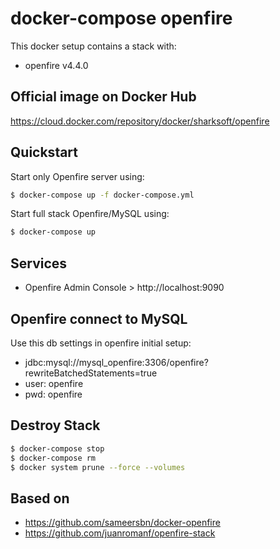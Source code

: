 # docker-compose openfire

This docker setup contains a stack with:
* openfire v4.4.0

## Official image on Docker Hub
https://cloud.docker.com/repository/docker/sharksoft/openfire

## Quickstart
Start only Openfire server using:

```bash
$ docker-compose up -f docker-compose.yml
```

Start full stack Openfire/MySQL using:

```bash
$ docker-compose up
```

## Services
* Openfire Admin Console > http://localhost:9090 

## Openfire connect to MySQL
Use this db settings in openfire initial setup:
* jdbc:mysql://mysql_openfire:3306/openfire?rewriteBatchedStatements=true 
* user: openfire
* pwd: openfire

## Destroy Stack
```bash
$ docker-compose stop
$ docker-compose rm
$ docker system prune --force --volumes
```

## Based on
* https://github.com/sameersbn/docker-openfire
* https://github.com/juanromanf/openfire-stack